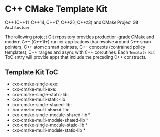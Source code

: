 # C++ CMake Template Kit
C++ (C++11, C++14, C++17, C++20, C++23) and CMake Project Git Architecture

The following project Git repository provides production-grade CMake and modern C++ (C++11+) runner applications
that revolve around C++ smart pointers, C++ atomic smart pointers, C++ concepts (contrained policy templates), C++ ranges
and async with C++ coroutines. Each `Template Kit` ToC entry will provide apps that include the preceding C++ constructs.

## Template Kit ToC

- cxx-cmake-single-exe:
- cxx-cmake-multi-exe:
- cxx-cmake-single-static-lib:
- cxx-cmake-multi-static-lib
- cxx-cmake-single-shared-lib:
- cxx-cmake-multi-shared-lib:
- cxx-cmake-single-module-shared-lib *
- cxx-cmake-multi-module-shared-lib *
- cxx-cmake-single-module-static-lib *
- cxx-cmake-multi-module-static-lib *
